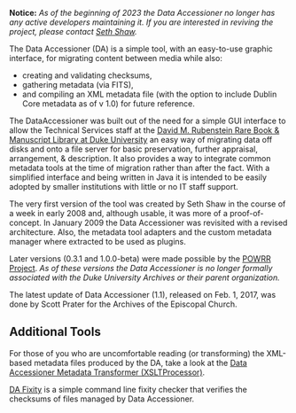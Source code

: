 **Notice:** *As of the beginning of 2023 the Data Accessioner no longer has any active developers maintaining it. If you are interested in reviving the project, please contact [Seth Shaw](mailto:seth.e.shaw@gmail.com?subject=DataAccessioner%20Feedback%2FQuestion).*

The Data Accessioner (DA) is a simple tool, with an easy-to-use graphic interface, for migrating content between media while also:

  - creating and validating checksums,
  - gathering metadata (via FITS),
  - and compiling an XML metadata file (with the option to include Dublin Core metadata as of v 1.0) for future reference.

The DataAccessioner was built out of the need for a simple GUI interface to allow the Technical Services staff at the [David M. Rubenstein Rare Book & Manuscript Library at Duke University](http://library.duke.edu/rubenstein) an easy way of migrating data off disks and onto a file server for basic preservation, further appraisal, arrangement, & description. It also provides a way to integrate common metadata tools at the time of migration rather than after the fact. With a simplified interface and being written in Java it is intended to be easily adopted by smaller institutions with little or no IT staff support.

The very first version of the tool was created by Seth Shaw in the course of a week in early 2008 and, although usable, it was more of a proof-of-concept. In January 2009 the Data Accessioner was revisited with a revised architecture. Also, the metadata tool adapters and the custom metadata manager where extracted to be used as plugins.

Later versions (0.3.1 and 1.0.0-beta) were made possible by the [POWRR Project](http://digitalpowrr.niu.edu/). *As of these versions the Data Accessioner is no longer formally associated with the Duke University Archives or their parent organization.*

The latest update of Data Accessioner (1.1), released on Feb. 1, 2017, was done by Scott Prater for the Archives of the Episcopal Church.

## Additional Tools
For those of you who are uncomfortable reading (or transforming) the XML-based metadata files produced by the DA, take a look at the [Data Accessioner Metadata Transformer (XSLTProcessor)](https://github.com/DataAccessioner/XSLTProcessor).

[DA Fixity](https://github.com/DataAccessioner/dafixity) is a simple command line fixity checker that verifies the checksums of files managed by Data Accessioner.

